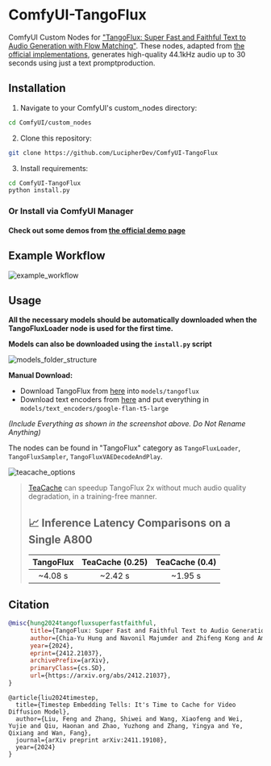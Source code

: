 # ComfyUI-TangoFlux
ComfyUI Custom Nodes for ["TangoFlux: Super Fast and Faithful Text to Audio Generation with Flow Matching"](https://arxiv.org/abs/2412.21037). These nodes, adapted from [the official implementations](https://github.com/declare-lab/TangoFlux/), generates high-quality 44.1kHz audio up to 30 seconds using just a text promptproduction.

## Installation

1. Navigate to your ComfyUI's custom_nodes directory:
```bash
cd ComfyUI/custom_nodes
```

2. Clone this repository:
```bash
git clone https://github.com/LucipherDev/ComfyUI-TangoFlux
```

3. Install requirements:
```bash
cd ComfyUI-TangoFlux
python install.py
```

### Or Install via ComfyUI Manager

#### Check out some demos from [the official demo page](https://tangoflux.github.io/)

## Example Workflow

![example_workflow](https://github.com/user-attachments/assets/afbf7b53-d712-4c9c-a538-53f0dc001f45)

## Usage

**All the necessary models should be automatically downloaded when the TangoFluxLoader node is used for the first time.**

**Models can also be downloaded using the `install.py` script**

![models_folder_structure](https://github.com/user-attachments/assets/94d8a54a-10d6-4f90-bb4d-3ee181dee3a2)

**Manual Download:**
- Download TangoFlux from [here](https://huggingface.co/declare-lab/TangoFlux/tree/main) into `models/tangoflux`
- Download text encoders from [here](https://huggingface.co/google/flan-t5-large/tree/main) and put everything in `models/text_encoders/google-flan-t5-large`
  
*(Include Everything as shown in the screenshot above. Do Not Rename Anything)*

The nodes can be found in "TangoFlux" category as `TangoFluxLoader`, `TangoFluxSampler`, `TangoFluxVAEDecodeAndPlay`.

![teacache_options](https://github.com/user-attachments/assets/29e676d9-902b-4ea2-9f72-18d3607996e8)

> [TeaCache](https://github.com/LiewFeng/TeaCache) can speedup TangoFlux 2x without much audio quality degradation, in a training-free manner.
>
>
> ## 📈 Inference Latency Comparisons on a Single A800
> 
> 
> |      TangoFlux      |        TeaCache (0.25)       |    TeaCache (0.4)    |
> |:-------------------:|:----------------------------:|:--------------------:|
> |      ~4.08 s        |        ~2.42 s                |     ~1.95 s         |

## Citation

```bibtex
@misc{hung2024tangofluxsuperfastfaithful,
      title={TangoFlux: Super Fast and Faithful Text to Audio Generation with Flow Matching and Clap-Ranked Preference Optimization}, 
      author={Chia-Yu Hung and Navonil Majumder and Zhifeng Kong and Ambuj Mehrish and Rafael Valle and Bryan Catanzaro and Soujanya Poria},
      year={2024},
      eprint={2412.21037},
      archivePrefix={arXiv},
      primaryClass={cs.SD},
      url={https://arxiv.org/abs/2412.21037}, 
}
```
```
@article{liu2024timestep,
  title={Timestep Embedding Tells: It's Time to Cache for Video Diffusion Model},
  author={Liu, Feng and Zhang, Shiwei and Wang, Xiaofeng and Wei, Yujie and Qiu, Haonan and Zhao, Yuzhong and Zhang, Yingya and Ye, Qixiang and Wan, Fang},
  journal={arXiv preprint arXiv:2411.19108},
  year={2024}
}
```
